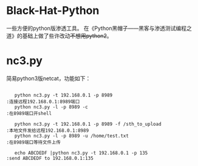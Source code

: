 # Black-Hat-Python
一些方便的python版渗透工具。 在《Python黑帽子——黑客与渗透测试编程之道》的基础上做了些许改动~~不想用python2~~。

# nc3.py

简易python3版netcat，功能如下：
```
   
   python nc3.py -t 192.168.0.1 -p 8989                                     :连接远程192.168.0.1:8989端口
   python nc3.py -l -p 8989 -c                                              :在8989端口开shell
   
   python nc3.py -t 192.168.0.1 -p 8989 -f /sth_to_upload                   :本地文件发给远程192.168.0.1:8989
   python nc3.py -l -p 8989 -u /home/test.txt                               :在8989端口等待文件上传
   
   echo ABCDEDF |python nc3.py -t 192.168.0.1 -p 135                        :send ABCDEDF to 192.168.0.1:135
```
